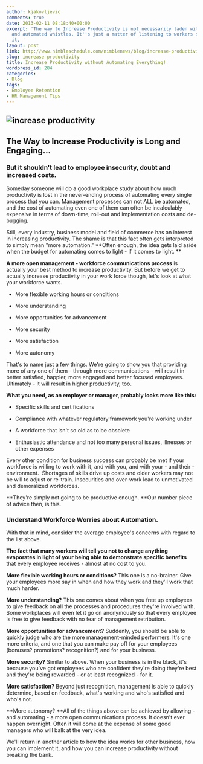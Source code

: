 ```yaml
---
author: kjakovljevic
comments: true
date: 2013-02-11 08:18:40+00:00
excerpt: 'The way to Increase Productivity is not necessarily laden with fancy bells
  and automated whistles. It''s just a matter of listening to workers so they know
  it, '
layout: post
link: http://www.nimbleschedule.com/nimblenews/blog/increase-productivity/
slug: increase-productivity
title: Increase Productivity without Automating Everything!
wordpress_id: 284
categories:
- Blog
tags:
- Employee Retention
- HR Management Tips
---
```


## ![increase productivity](http://www.nimbleschedule.com/wp-content/uploads/2013/02/productivity.jpg)




## The Way to Increase Productivity is Long and Engaging...




### But it shouldn't lead to employee insecurity, doubt and increased costs.


Someday someone will do a good workplace study about how much productivity is lost in the never-ending process of automating every single process that you can. Management processes can not ALL be automated, and the cost of automating even one of them can often be incalculably expensive in terms of down-time, roll-out and implementation costs and de-bugging.

Still, every industry, business model and field of commerce has an interest in increasing productivity. The shame is that this fact often gets interpreted to simply mean "more automation." **Often enough, the idea gets laid aside when the budget for automating comes to light - if it comes to light. **

**A more open management - workforce communications process** is actually your best method to increase productivity. But before we get to actually increase productivity in your work force though, let's look at what your workforce wants.



	
  * More flexible working hours or conditions

	
  * More understanding

	
  * More opportunities for advancement

	
  * More security

	
  * More satisfaction

	
  * More autonomy


That's to name just a few things. We're going to show you that providing more of any one of them - through more communications - will result in better satisfied, happier, more engaged and better focused employees. Ultimately - it will result in higher productivity, too.

**What you need, as an employer or manager, probably looks more like this:**



	
  * Specific skills and certifications

	
  * Compliance with whatever regulatory framework you're working under

	
  * A workforce that isn't so old as to be obsolete

	
  * Enthusiastic attendance and not too many personal issues, illnesses or other expenses


Every other condition for business success can probably be met if your workforce is willing to work with it, and with you, and with your - and their -  environment.  Shortages of skills drive up costs and older workers may not be will to adjust or re-train. Insecurities and over-work lead to unmotivated and demoralized workforces.

**They're simply not going to be productive enough. **Our number piece of advice then, is this.


### Understand Workforce Worries about Automation.


With that in mind, consider the average employee's concerns with regard to the list above.

**The fact that many workers will tell you not to change anything evaporates in light of your being able to demonstrate specific benefits** that every employee receives - almost at no cost to you.

**More flexible working hours or conditions?** This one is a no-brainer. Give your employees more say in when and how they work and they'll work that much harder.

**More understanding?** This one comes about when you free up employees to give feedback on all the processes and procedures they're involved with. Some workplaces will even let it go on anonymously so that every employee is free to give feedback with no fear of management retribution.

**More opportunities for advancement?** Suddenly, you should be able to quickly judge who are the more management-minded performers. It's one more criteria, and one that you can make pay off for your employees (bonuses? promotions? recognition?) and for your business.

**More security?** Similar to above. When your business is in the black, it's because you've got employees who are confident they're doing they're best and they're being rewarded - or at least recognized - for it.

**More satisfaction?** Beyond just recognition, management is able to quickly determine, based on feedback, what's working and who's satisfied and who's not.

**More autonomy? **All of the things above can be achieved by allowing - and automating - a more open communications process. It doesn't ever happen overnight. Often it will come at the expense of some good managers who will balk at the very idea.

We'll return in another article to how the idea works for other business, how you can implement it, and how you can increase productivity without breaking the bank.
